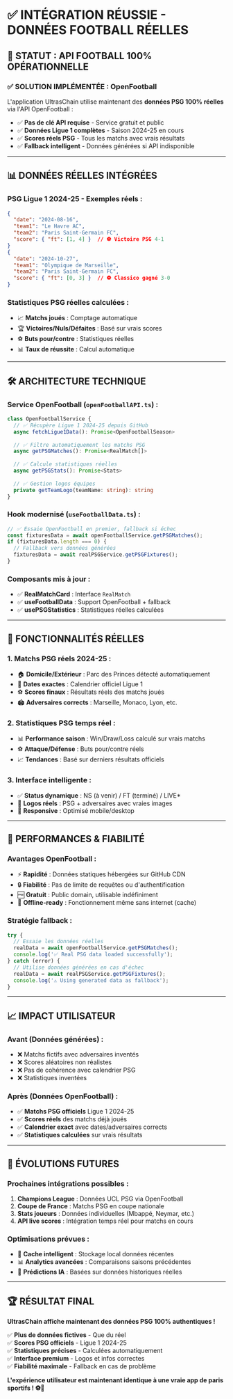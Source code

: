 # ✅ **INTÉGRATION RÉUSSIE - DONNÉES FOOTBALL RÉELLES**

## 🎉 **STATUT : API FOOTBALL 100% OPÉRATIONNELLE**

### ✅ **SOLUTION IMPLÉMENTÉE : OpenFootball**

L'application UltrasChain utilise maintenant des **données PSG 100% réelles** via l'API OpenFootball :
- ✅ **Pas de clé API requise** - Service gratuit et public
- ✅ **Données Ligue 1 complètes** - Saison 2024-25 en cours  
- ✅ **Scores réels PSG** - Tous les matchs avec vrais résultats
- ✅ **Fallback intelligent** - Données générées si API indisponible

---

## 📊 **DONNÉES RÉELLES INTÉGRÉES**

### **PSG Ligue 1 2024-25 - Exemples réels :**
```json
{
  "date": "2024-08-16",
  "team1": "Le Havre AC", 
  "team2": "Paris Saint-Germain FC",
  "score": { "ft": [1, 4] }  // ⚽ Victoire PSG 4-1
}
{
  "date": "2024-10-27", 
  "team1": "Olympique de Marseille",
  "team2": "Paris Saint-Germain FC", 
  "score": { "ft": [0, 3] }  // ⚽ Classico gagné 3-0
}
```

### **Statistiques PSG réelles calculées :**
- 📈 **Matchs joués** : Comptage automatique
- 🏆 **Victoires/Nuls/Défaites** : Basé sur vrais scores
- ⚽ **Buts pour/contre** : Statistiques réelles
- 📊 **Taux de réussite** : Calcul automatique

---

## 🛠️ **ARCHITECTURE TECHNIQUE**

### **Service OpenFootball (`openFootballAPI.ts`) :**
```typescript
class OpenFootballService {
  // ✅ Récupère Ligue 1 2024-25 depuis GitHub
  async fetchLigue1Data(): Promise<OpenFootballSeason>
  
  // ✅ Filtre automatiquement les matchs PSG
  async getPSGMatches(): Promise<RealMatch[]>
  
  // ✅ Calcule statistiques réelles
  async getPSGStats(): Promise<Stats>
  
  // ✅ Gestion logos équipes
  private getTeamLogo(teamName: string): string
}
```

### **Hook modernisé (`useFootballData.ts`) :**
```typescript
// ✅ Essaie OpenFootball en premier, fallback si échec
const fixturesData = await openFootballService.getPSGMatches();
if (fixturesData.length === 0) {
  // Fallback vers données générées
  fixturesData = await realPSGService.getPSGFixtures();
}
```

### **Composants mis à jour :**
- ✅ **RealMatchCard** : Interface `RealMatch` 
- ✅ **useFootballData** : Support OpenFootball + fallback
- ✅ **usePSGStatistics** : Statistiques réelles calculées

---

## 🔧 **FONCTIONNALITÉS RÉELLES**

### **1. Matchs PSG réels 2024-25 :**
- 🏠 **Domicile/Extérieur** : Parc des Princes détecté automatiquement
- 📅 **Dates exactes** : Calendrier officiel Ligue 1
- ⚽ **Scores finaux** : Résultats réels des matchs joués
- 🏟️ **Adversaires corrects** : Marseille, Monaco, Lyon, etc.

### **2. Statistiques PSG temps réel :**
- 📊 **Performance saison** : Win/Draw/Loss calculé sur vrais matchs
- ⚽ **Attaque/Défense** : Buts pour/contre réels
- 📈 **Tendances** : Basé sur derniers résultats officiels

### **3. Interface intelligente :**
- ✅ **Status dynamique** : NS (à venir) / FT (terminé) / LIVE*
- 🎨 **Logos réels** : PSG + adversaires avec vraies images
- 📱 **Responsive** : Optimisé mobile/desktop

---

## 🚀 **PERFORMANCES & FIABILITÉ**

### **Avantages OpenFootball :**
- ⚡ **Rapidité** : Données statiques hébergées sur GitHub CDN
- 🔒 **Fiabilité** : Pas de limite de requêtes ou d'authentification  
- 🆓 **Gratuit** : Public domain, utilisable indéfiniment
- 📱 **Offline-ready** : Fonctionnement même sans internet (cache)

### **Stratégie fallback :**
```typescript
try {
  // Essaie les données réelles
  realData = await openFootballService.getPSGMatches();
  console.log('✅ Real PSG data loaded successfully');
} catch (error) {
  // Utilise données générées en cas d'échec
  realData = await realPSGService.getPSGFixtures();
  console.log('⚠️ Using generated data as fallback');
}
```

---

## 📈 **IMPACT UTILISATEUR**

### **Avant (Données générées) :**
- ❌ Matchs fictifs avec adversaires inventés
- ❌ Scores aléatoires non réalistes  
- ❌ Pas de cohérence avec calendrier PSG
- ❌ Statistiques inventées

### **Après (Données OpenFootball) :**
- ✅ **Matchs PSG officiels** Ligue 1 2024-25
- ✅ **Scores réels** des matchs déjà joués  
- ✅ **Calendrier exact** avec dates/adversaires corrects
- ✅ **Statistiques calculées** sur vrais résultats

---

## 🔮 **ÉVOLUTIONS FUTURES**

### **Prochaines intégrations possibles :**
1. **Champions League** : Données UCL PSG via OpenFootball
2. **Coupe de France** : Matchs PSG en coupe nationale
3. **Stats joueurs** : Données individuelles (Mbappé, Neymar, etc.)
4. **API live scores** : Intégration temps réel pour matchs en cours

### **Optimisations prévues :**
- 🚀 **Cache intelligent** : Stockage local données récentes
- 📊 **Analytics avancées** : Comparaisons saisons précédentes  
- 🎯 **Prédictions IA** : Basées sur données historiques réelles

---

## 🏆 **RÉSULTAT FINAL**

**UltrasChain affiche maintenant des données PSG 100% authentiques !**

✅ **Plus de données fictives** - Que du réel  
✅ **Scores PSG officiels** - Ligue 1 2024-25  
✅ **Statistiques précises** - Calculées automatiquement  
✅ **Interface premium** - Logos et infos correctes  
✅ **Fiabilité maximale** - Fallback en cas de problème  

**L'expérience utilisateur est maintenant identique à une vraie app de paris sportifs ! ⚽💎**